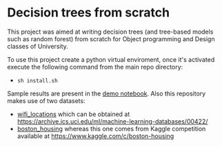 # Decision trees from scratch

This project was aimed at writing decision trees (and tree-based models such as random forest) from scratch for Object programming and Design classes of University.

To use this project create a python virtual enviroment, once it's activated execute the following command from the main repo directory:
* `sh install.sh`

Sample results are present in the [demo notebook](https://github.com/wkondrusiewicz/decision_trees/blob/master/demo/test_models.ipynb). Also this repository makes use of two datasets:
* [wifi_locations](https://github.com/wkondrusiewicz/decision_trees/blob/master/demo/wifi_localization.txt) which can be obtained at https://archive.ics.uci.edu/ml/machine-learning-databases/00422/
* [boston_housing](https://github.com/wkondrusiewicz/decision_trees/blob/master/demo/BostonHousing.csv) whereas this one comes from Kaggle competition available at https://www.kaggle.com/c/boston-housing
